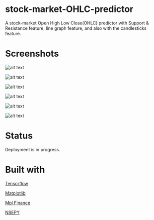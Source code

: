 # stock-market-OHLC-predictor
A stock-market Open High Low Close(OHLC) predictor with Support &amp; Resistance feature, line graph feature, and also with the candlesticks feature.

# Screenshots

![alt text](https://github.com/EU1182053/stock-market-OHLC-predictor/blob/main/static/Images/1.png?raw=true)

![alt text](https://github.com/EU1182053/stock-market-OHLC-predictor/blob/main/static/Images/2.png?raw=true)

![alt text](https://github.com/EU1182053/stock-market-OHLC-predictor/blob/main/static/Images/3.png?raw=true)

![alt text](https://github.com/EU1182053/stock-market-OHLC-predictor/blob/main/static/Images/4.png?raw=true)

![alt text](https://github.com/EU1182053/stock-market-OHLC-predictor/blob/main/static/Images/5.png?raw=true)

![alt text](https://github.com/EU1182053/stock-market-OHLC-predictor/blob/main/static/Images/6.png?raw=true)


# Status

Deployment is in progress.

# Built with

[Tensorflow](https://www.tensorflow.org/)

[Matplotlib](https://matplotlib.org/)

[Mpl Finance](https://pypi.org/project/mplfinance/)

[NSEPY](https://nsepy.xyz/)
